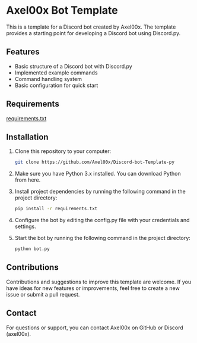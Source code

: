 # Axel00x Bot Template

This is a template for a Discord bot created by Axel00x. The template provides a starting point for developing a Discord bot using Discord.py.

## Features

- Basic structure of a Discord bot with Discord.py
- Implemented example commands
- Command handling system
- Basic configuration for quick start

## Requirements

[requirements.txt](./requirements.txt)

## Installation

1. Clone this repository to your computer:

   ```bash
   git clone https://github.com/Axel00x/Discord-bot-Template-py
   ```
2. Make sure you have Python 3.x installed. You can download Python from here.
3. Install project dependencies by running the following command in the project directory:
   
     ```bash
     pip install -r requirements.txt
     ```
5. Configure the bot by editing the config.py file with your credentials and settings.
6. Start the bot by running the following command in the project directory:
   
     ```bash
     python bot.py
     ```
## Contributions
Contributions and suggestions to improve this template are welcome. If you have ideas for new features or improvements, feel free to create a new issue or submit a pull request.

## Contact
For questions or support, you can contact Axel00x on GitHub or Discord (axel00x).
